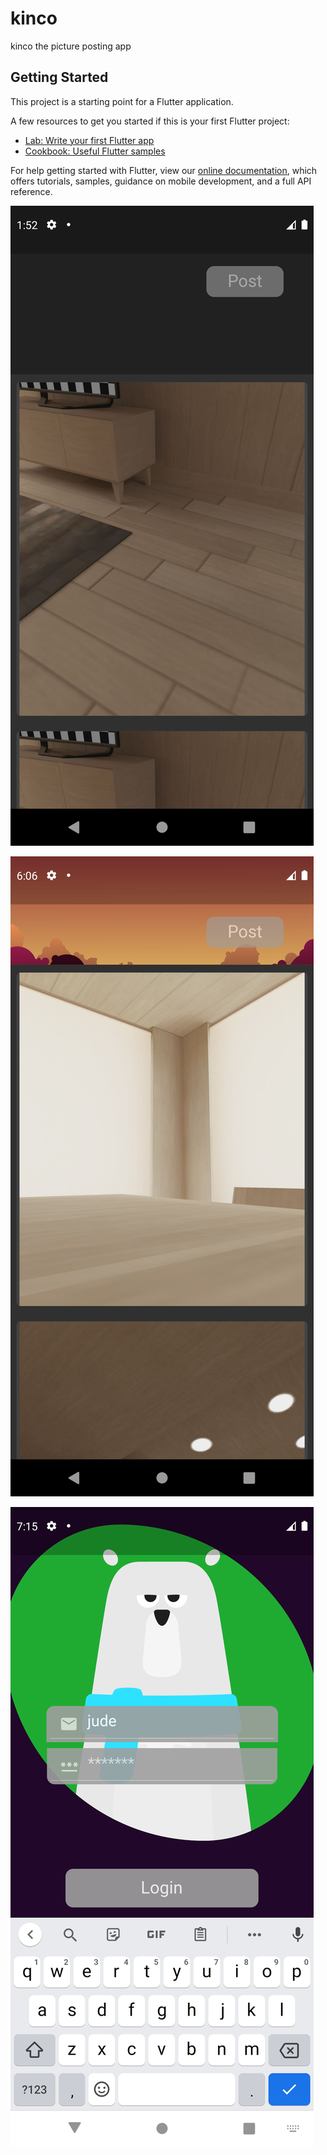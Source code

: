 # kinco

kinco the picture posting app

## Getting Started

This project is a starting point for a Flutter application.

A few resources to get you started if this is your first Flutter project:

- [Lab: Write your first Flutter app](https://flutter.dev/docs/get-started/codelab)
- [Cookbook: Useful Flutter samples](https://flutter.dev/docs/cookbook)

For help getting started with Flutter, view our
[online documentation](https://flutter.dev/docs), which offers tutorials,
samples, guidance on mobile development, and a full API reference.

![flutter_screenshot](https://github.com/judeclassic/Kinco-app/blob/design/screen_shots/Screenshot_1628776361.png?raw=true)

![flutter_screenshot](https://github.com/judeclassic/Kinco-app/blob/design/screen_shots/Screenshot_1628978819.png?raw=true)

![flutter_screenshot](https://github.com/judeclassic/Kinco-app/blob/design/screen_shots/Screenshot_1629069342.png?raw=true)
